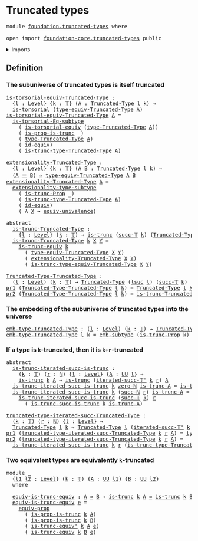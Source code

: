 # Truncated types

<pre class="Agda"><a id="28" class="Keyword">module</a> <a id="35" href="foundation.truncated-types.html" class="Module">foundation.truncated-types</a> <a id="62" class="Keyword">where</a>

<a id="69" class="Keyword">open</a> <a id="74" class="Keyword">import</a> <a id="81" href="foundation-core.truncated-types.html" class="Module">foundation-core.truncated-types</a> <a id="113" class="Keyword">public</a>
</pre>
<details><summary>Imports</summary>

<pre class="Agda"><a id="170" class="Keyword">open</a> <a id="175" class="Keyword">import</a> <a id="182" href="elementary-number-theory.natural-numbers.html" class="Module">elementary-number-theory.natural-numbers</a>

<a id="224" class="Keyword">open</a> <a id="229" class="Keyword">import</a> <a id="236" href="foundation.dependent-pair-types.html" class="Module">foundation.dependent-pair-types</a>
<a id="268" class="Keyword">open</a> <a id="273" class="Keyword">import</a> <a id="280" href="foundation.subtype-identity-principle.html" class="Module">foundation.subtype-identity-principle</a>
<a id="318" class="Keyword">open</a> <a id="323" class="Keyword">import</a> <a id="330" href="foundation.truncation-levels.html" class="Module">foundation.truncation-levels</a>
<a id="359" class="Keyword">open</a> <a id="364" class="Keyword">import</a> <a id="371" href="foundation.univalence.html" class="Module">foundation.univalence</a>
<a id="393" class="Keyword">open</a> <a id="398" class="Keyword">import</a> <a id="405" href="foundation.universe-levels.html" class="Module">foundation.universe-levels</a>

<a id="433" class="Keyword">open</a> <a id="438" class="Keyword">import</a> <a id="445" href="foundation-core.embeddings.html" class="Module">foundation-core.embeddings</a>
<a id="472" class="Keyword">open</a> <a id="477" class="Keyword">import</a> <a id="484" href="foundation-core.equivalences.html" class="Module">foundation-core.equivalences</a>
<a id="513" class="Keyword">open</a> <a id="518" class="Keyword">import</a> <a id="525" href="foundation-core.identity-types.html" class="Module">foundation-core.identity-types</a>
<a id="556" class="Keyword">open</a> <a id="561" class="Keyword">import</a> <a id="568" href="foundation-core.propositions.html" class="Module">foundation-core.propositions</a>
<a id="597" class="Keyword">open</a> <a id="602" class="Keyword">import</a> <a id="609" href="foundation-core.subtypes.html" class="Module">foundation-core.subtypes</a>
<a id="634" class="Keyword">open</a> <a id="639" class="Keyword">import</a> <a id="646" href="foundation-core.torsorial-type-families.html" class="Module">foundation-core.torsorial-type-families</a>
</pre>
</details>

## Definition

### The subuniverse of truncated types is itself truncated

<pre class="Agda"><a id="is-torsorial-equiv-Truncated-Type"></a><a id="786" href="foundation.truncated-types.html#786" class="Function">is-torsorial-equiv-Truncated-Type</a> <a id="820" class="Symbol">:</a>
  <a id="824" class="Symbol">{</a><a id="825" href="foundation.truncated-types.html#825" class="Bound">l</a> <a id="827" class="Symbol">:</a> <a id="829" href="Agda.Primitive.html#742" class="Postulate">Level</a><a id="834" class="Symbol">}</a> <a id="836" class="Symbol">{</a><a id="837" href="foundation.truncated-types.html#837" class="Bound">k</a> <a id="839" class="Symbol">:</a> <a id="841" href="foundation-core.truncation-levels.html#521" class="Datatype">𝕋</a><a id="842" class="Symbol">}</a> <a id="844" class="Symbol">(</a><a id="845" href="foundation.truncated-types.html#845" class="Bound">A</a> <a id="847" class="Symbol">:</a> <a id="849" href="foundation-core.truncated-types.html#1534" class="Function">Truncated-Type</a> <a id="864" href="foundation.truncated-types.html#825" class="Bound">l</a> <a id="866" href="foundation.truncated-types.html#837" class="Bound">k</a><a id="867" class="Symbol">)</a> <a id="869" class="Symbol">→</a>
  <a id="873" href="foundation-core.torsorial-type-families.html#1012" class="Function">is-torsorial</a> <a id="886" class="Symbol">(</a><a id="887" href="foundation-core.truncated-types.html#13017" class="Function">type-equiv-Truncated-Type</a> <a id="913" href="foundation.truncated-types.html#845" class="Bound">A</a><a id="914" class="Symbol">)</a>
<a id="916" href="foundation.truncated-types.html#786" class="Function">is-torsorial-equiv-Truncated-Type</a> <a id="950" href="foundation.truncated-types.html#950" class="Bound">A</a> <a id="952" class="Symbol">=</a>
  <a id="956" href="foundation.subtype-identity-principle.html#1328" class="Function">is-torsorial-Eq-subtype</a>
    <a id="984" class="Symbol">(</a> <a id="986" href="foundation.univalence.html#3061" class="Function">is-torsorial-equiv</a> <a id="1005" class="Symbol">(</a><a id="1006" href="foundation-core.truncated-types.html#1667" class="Function">type-Truncated-Type</a> <a id="1026" href="foundation.truncated-types.html#950" class="Bound">A</a><a id="1027" class="Symbol">))</a>
    <a id="1034" class="Symbol">(</a> <a id="1036" href="foundation-core.truncated-types.html#11917" class="Function">is-prop-is-trunc</a> <a id="1053" class="Symbol">_)</a>
    <a id="1060" class="Symbol">(</a> <a id="1062" href="foundation-core.truncated-types.html#1667" class="Function">type-Truncated-Type</a> <a id="1082" href="foundation.truncated-types.html#950" class="Bound">A</a><a id="1083" class="Symbol">)</a>
    <a id="1089" class="Symbol">(</a> <a id="1091" href="foundation-core.equivalences.html#4037" class="Function">id-equiv</a><a id="1099" class="Symbol">)</a>
    <a id="1105" class="Symbol">(</a> <a id="1107" href="foundation-core.truncated-types.html#1746" class="Function">is-trunc-type-Truncated-Type</a> <a id="1136" href="foundation.truncated-types.html#950" class="Bound">A</a><a id="1137" class="Symbol">)</a>

<a id="extensionality-Truncated-Type"></a><a id="1140" href="foundation.truncated-types.html#1140" class="Function">extensionality-Truncated-Type</a> <a id="1170" class="Symbol">:</a>
  <a id="1174" class="Symbol">{</a><a id="1175" href="foundation.truncated-types.html#1175" class="Bound">l</a> <a id="1177" class="Symbol">:</a> <a id="1179" href="Agda.Primitive.html#742" class="Postulate">Level</a><a id="1184" class="Symbol">}</a> <a id="1186" class="Symbol">{</a><a id="1187" href="foundation.truncated-types.html#1187" class="Bound">k</a> <a id="1189" class="Symbol">:</a> <a id="1191" href="foundation-core.truncation-levels.html#521" class="Datatype">𝕋</a><a id="1192" class="Symbol">}</a> <a id="1194" class="Symbol">(</a><a id="1195" href="foundation.truncated-types.html#1195" class="Bound">A</a> <a id="1197" href="foundation.truncated-types.html#1197" class="Bound">B</a> <a id="1199" class="Symbol">:</a> <a id="1201" href="foundation-core.truncated-types.html#1534" class="Function">Truncated-Type</a> <a id="1216" href="foundation.truncated-types.html#1175" class="Bound">l</a> <a id="1218" href="foundation.truncated-types.html#1187" class="Bound">k</a><a id="1219" class="Symbol">)</a> <a id="1221" class="Symbol">→</a>
  <a id="1225" class="Symbol">(</a><a id="1226" href="foundation.truncated-types.html#1195" class="Bound">A</a> <a id="1228" href="foundation-core.identity-types.html#1953" class="Function Operator">＝</a> <a id="1230" href="foundation.truncated-types.html#1197" class="Bound">B</a><a id="1231" class="Symbol">)</a> <a id="1233" href="foundation-core.equivalences.html#2669" class="Function Operator">≃</a> <a id="1235" href="foundation-core.truncated-types.html#13017" class="Function">type-equiv-Truncated-Type</a> <a id="1261" href="foundation.truncated-types.html#1195" class="Bound">A</a> <a id="1263" href="foundation.truncated-types.html#1197" class="Bound">B</a>
<a id="1265" href="foundation.truncated-types.html#1140" class="Function">extensionality-Truncated-Type</a> <a id="1295" href="foundation.truncated-types.html#1295" class="Bound">A</a> <a id="1297" class="Symbol">=</a>
  <a id="1301" href="foundation.subtype-identity-principle.html#2837" class="Function">extensionality-type-subtype</a>
    <a id="1333" class="Symbol">(</a> <a id="1335" href="foundation-core.truncated-types.html#12181" class="Function">is-trunc-Prop</a> <a id="1349" class="Symbol">_)</a>
    <a id="1356" class="Symbol">(</a> <a id="1358" href="foundation-core.truncated-types.html#1746" class="Function">is-trunc-type-Truncated-Type</a> <a id="1387" href="foundation.truncated-types.html#1295" class="Bound">A</a><a id="1388" class="Symbol">)</a>
    <a id="1394" class="Symbol">(</a> <a id="1396" href="foundation-core.equivalences.html#4037" class="Function">id-equiv</a><a id="1404" class="Symbol">)</a>
    <a id="1410" class="Symbol">(</a> <a id="1412" class="Symbol">λ</a> <a id="1414" href="foundation.truncated-types.html#1414" class="Bound">X</a> <a id="1416" class="Symbol">→</a> <a id="1418" href="foundation.univalence.html#1378" class="Function">equiv-univalence</a><a id="1434" class="Symbol">)</a>

<a id="1437" class="Keyword">abstract</a>
  <a id="is-trunc-Truncated-Type"></a><a id="1448" href="foundation.truncated-types.html#1448" class="Function">is-trunc-Truncated-Type</a> <a id="1472" class="Symbol">:</a>
    <a id="1478" class="Symbol">{</a><a id="1479" href="foundation.truncated-types.html#1479" class="Bound">l</a> <a id="1481" class="Symbol">:</a> <a id="1483" href="Agda.Primitive.html#742" class="Postulate">Level</a><a id="1488" class="Symbol">}</a> <a id="1490" class="Symbol">(</a><a id="1491" href="foundation.truncated-types.html#1491" class="Bound">k</a> <a id="1493" class="Symbol">:</a> <a id="1495" href="foundation-core.truncation-levels.html#521" class="Datatype">𝕋</a><a id="1496" class="Symbol">)</a> <a id="1498" class="Symbol">→</a> <a id="1500" href="foundation-core.truncated-types.html#1236" class="Function">is-trunc</a> <a id="1509" class="Symbol">(</a><a id="1510" href="foundation-core.truncation-levels.html#558" class="InductiveConstructor">succ-𝕋</a> <a id="1517" href="foundation.truncated-types.html#1491" class="Bound">k</a><a id="1518" class="Symbol">)</a> <a id="1520" class="Symbol">(</a><a id="1521" href="foundation-core.truncated-types.html#1534" class="Function">Truncated-Type</a> <a id="1536" href="foundation.truncated-types.html#1479" class="Bound">l</a> <a id="1538" href="foundation.truncated-types.html#1491" class="Bound">k</a><a id="1539" class="Symbol">)</a>
  <a id="1543" href="foundation.truncated-types.html#1448" class="Function">is-trunc-Truncated-Type</a> <a id="1567" href="foundation.truncated-types.html#1567" class="Bound">k</a> <a id="1569" href="foundation.truncated-types.html#1569" class="Bound">X</a> <a id="1571" href="foundation.truncated-types.html#1571" class="Bound">Y</a> <a id="1573" class="Symbol">=</a>
    <a id="1579" href="foundation-core.truncated-types.html#4193" class="Function">is-trunc-equiv</a> <a id="1594" href="foundation.truncated-types.html#1567" class="Bound">k</a>
      <a id="1602" class="Symbol">(</a> <a id="1604" href="foundation-core.truncated-types.html#13017" class="Function">type-equiv-Truncated-Type</a> <a id="1630" href="foundation.truncated-types.html#1569" class="Bound">X</a> <a id="1632" href="foundation.truncated-types.html#1571" class="Bound">Y</a><a id="1633" class="Symbol">)</a>
      <a id="1641" class="Symbol">(</a> <a id="1643" href="foundation.truncated-types.html#1140" class="Function">extensionality-Truncated-Type</a> <a id="1673" href="foundation.truncated-types.html#1569" class="Bound">X</a> <a id="1675" href="foundation.truncated-types.html#1571" class="Bound">Y</a><a id="1676" class="Symbol">)</a>
      <a id="1684" class="Symbol">(</a> <a id="1686" href="foundation-core.truncated-types.html#13221" class="Function">is-trunc-type-equiv-Truncated-Type</a> <a id="1721" href="foundation.truncated-types.html#1569" class="Bound">X</a> <a id="1723" href="foundation.truncated-types.html#1571" class="Bound">Y</a><a id="1724" class="Symbol">)</a>

<a id="Truncated-Type-Truncated-Type"></a><a id="1727" href="foundation.truncated-types.html#1727" class="Function">Truncated-Type-Truncated-Type</a> <a id="1757" class="Symbol">:</a>
  <a id="1761" class="Symbol">(</a><a id="1762" href="foundation.truncated-types.html#1762" class="Bound">l</a> <a id="1764" class="Symbol">:</a> <a id="1766" href="Agda.Primitive.html#742" class="Postulate">Level</a><a id="1771" class="Symbol">)</a> <a id="1773" class="Symbol">(</a><a id="1774" href="foundation.truncated-types.html#1774" class="Bound">k</a> <a id="1776" class="Symbol">:</a> <a id="1778" href="foundation-core.truncation-levels.html#521" class="Datatype">𝕋</a><a id="1779" class="Symbol">)</a> <a id="1781" class="Symbol">→</a> <a id="1783" href="foundation-core.truncated-types.html#1534" class="Function">Truncated-Type</a> <a id="1798" class="Symbol">(</a><a id="1799" href="Agda.Primitive.html#931" class="Primitive">lsuc</a> <a id="1804" href="foundation.truncated-types.html#1762" class="Bound">l</a><a id="1805" class="Symbol">)</a> <a id="1807" class="Symbol">(</a><a id="1808" href="foundation-core.truncation-levels.html#558" class="InductiveConstructor">succ-𝕋</a> <a id="1815" href="foundation.truncated-types.html#1774" class="Bound">k</a><a id="1816" class="Symbol">)</a>
<a id="1818" href="foundation.dependent-pair-types.html#603" class="Field">pr1</a> <a id="1822" class="Symbol">(</a><a id="1823" href="foundation.truncated-types.html#1727" class="Function">Truncated-Type-Truncated-Type</a> <a id="1853" href="foundation.truncated-types.html#1853" class="Bound">l</a> <a id="1855" href="foundation.truncated-types.html#1855" class="Bound">k</a><a id="1856" class="Symbol">)</a> <a id="1858" class="Symbol">=</a> <a id="1860" href="foundation-core.truncated-types.html#1534" class="Function">Truncated-Type</a> <a id="1875" href="foundation.truncated-types.html#1853" class="Bound">l</a> <a id="1877" href="foundation.truncated-types.html#1855" class="Bound">k</a>
<a id="1879" href="foundation.dependent-pair-types.html#615" class="Field">pr2</a> <a id="1883" class="Symbol">(</a><a id="1884" href="foundation.truncated-types.html#1727" class="Function">Truncated-Type-Truncated-Type</a> <a id="1914" href="foundation.truncated-types.html#1914" class="Bound">l</a> <a id="1916" href="foundation.truncated-types.html#1916" class="Bound">k</a><a id="1917" class="Symbol">)</a> <a id="1919" class="Symbol">=</a> <a id="1921" href="foundation.truncated-types.html#1448" class="Function">is-trunc-Truncated-Type</a> <a id="1945" href="foundation.truncated-types.html#1916" class="Bound">k</a>
</pre>
### The embedding of the subuniverse of truncated types into the universe

<pre class="Agda"><a id="emb-type-Truncated-Type"></a><a id="2035" href="foundation.truncated-types.html#2035" class="Function">emb-type-Truncated-Type</a> <a id="2059" class="Symbol">:</a> <a id="2061" class="Symbol">(</a><a id="2062" href="foundation.truncated-types.html#2062" class="Bound">l</a> <a id="2064" class="Symbol">:</a> <a id="2066" href="Agda.Primitive.html#742" class="Postulate">Level</a><a id="2071" class="Symbol">)</a> <a id="2073" class="Symbol">(</a><a id="2074" href="foundation.truncated-types.html#2074" class="Bound">k</a> <a id="2076" class="Symbol">:</a> <a id="2078" href="foundation-core.truncation-levels.html#521" class="Datatype">𝕋</a><a id="2079" class="Symbol">)</a> <a id="2081" class="Symbol">→</a> <a id="2083" href="foundation-core.truncated-types.html#1534" class="Function">Truncated-Type</a> <a id="2098" href="foundation.truncated-types.html#2062" class="Bound">l</a> <a id="2100" href="foundation.truncated-types.html#2074" class="Bound">k</a> <a id="2102" href="foundation-core.embeddings.html#1495" class="Function Operator">↪</a> <a id="2104" href="Agda.Primitive.html#388" class="Primitive">UU</a> <a id="2107" href="foundation.truncated-types.html#2062" class="Bound">l</a>
<a id="2109" href="foundation.truncated-types.html#2035" class="Function">emb-type-Truncated-Type</a> <a id="2133" href="foundation.truncated-types.html#2133" class="Bound">l</a> <a id="2135" href="foundation.truncated-types.html#2135" class="Bound">k</a> <a id="2137" class="Symbol">=</a> <a id="2139" href="foundation-core.subtypes.html#4988" class="Function">emb-subtype</a> <a id="2151" class="Symbol">(</a><a id="2152" href="foundation-core.truncated-types.html#12181" class="Function">is-trunc-Prop</a> <a id="2166" href="foundation.truncated-types.html#2135" class="Bound">k</a><a id="2167" class="Symbol">)</a>
</pre>
### If a type is `k`-truncated, then it is `k+r`-truncated

<pre class="Agda"><a id="2242" class="Keyword">abstract</a>
  <a id="is-trunc-iterated-succ-is-trunc"></a><a id="2253" href="foundation.truncated-types.html#2253" class="Function">is-trunc-iterated-succ-is-trunc</a> <a id="2285" class="Symbol">:</a>
    <a id="2291" class="Symbol">(</a><a id="2292" href="foundation.truncated-types.html#2292" class="Bound">k</a> <a id="2294" class="Symbol">:</a> <a id="2296" href="foundation-core.truncation-levels.html#521" class="Datatype">𝕋</a><a id="2297" class="Symbol">)</a> <a id="2299" class="Symbol">(</a><a id="2300" href="foundation.truncated-types.html#2300" class="Bound">r</a> <a id="2302" class="Symbol">:</a> <a id="2304" href="elementary-number-theory.natural-numbers.html#732" class="Datatype">ℕ</a><a id="2305" class="Symbol">)</a> <a id="2307" class="Symbol">{</a><a id="2308" href="foundation.truncated-types.html#2308" class="Bound">l</a> <a id="2310" class="Symbol">:</a> <a id="2312" href="Agda.Primitive.html#742" class="Postulate">Level</a><a id="2317" class="Symbol">}</a> <a id="2319" class="Symbol">{</a><a id="2320" href="foundation.truncated-types.html#2320" class="Bound">A</a> <a id="2322" class="Symbol">:</a> <a id="2324" href="Agda.Primitive.html#388" class="Primitive">UU</a> <a id="2327" href="foundation.truncated-types.html#2308" class="Bound">l</a><a id="2328" class="Symbol">}</a> <a id="2330" class="Symbol">→</a>
    <a id="2336" href="foundation-core.truncated-types.html#1236" class="Function">is-trunc</a> <a id="2345" href="foundation.truncated-types.html#2292" class="Bound">k</a> <a id="2347" href="foundation.truncated-types.html#2320" class="Bound">A</a> <a id="2349" class="Symbol">→</a> <a id="2351" href="foundation-core.truncated-types.html#1236" class="Function">is-trunc</a> <a id="2360" class="Symbol">(</a><a id="2361" href="foundation.truncation-levels.html#1821" class="Function">iterated-succ-𝕋&#39;</a> <a id="2378" href="foundation.truncated-types.html#2292" class="Bound">k</a> <a id="2380" href="foundation.truncated-types.html#2300" class="Bound">r</a><a id="2381" class="Symbol">)</a> <a id="2383" href="foundation.truncated-types.html#2320" class="Bound">A</a>
  <a id="2387" href="foundation.truncated-types.html#2253" class="Function">is-trunc-iterated-succ-is-trunc</a> <a id="2419" href="foundation.truncated-types.html#2419" class="Bound">k</a> <a id="2421" href="elementary-number-theory.natural-numbers.html#753" class="InductiveConstructor">zero-ℕ</a> <a id="2428" href="foundation.truncated-types.html#2428" class="Bound">is-trunc-A</a> <a id="2439" class="Symbol">=</a> <a id="2441" href="foundation.truncated-types.html#2428" class="Bound">is-trunc-A</a>
  <a id="2454" href="foundation.truncated-types.html#2253" class="Function">is-trunc-iterated-succ-is-trunc</a> <a id="2486" href="foundation.truncated-types.html#2486" class="Bound">k</a> <a id="2488" class="Symbol">(</a><a id="2489" href="elementary-number-theory.natural-numbers.html#766" class="InductiveConstructor">succ-ℕ</a> <a id="2496" href="foundation.truncated-types.html#2496" class="Bound">r</a><a id="2497" class="Symbol">)</a> <a id="2499" href="foundation.truncated-types.html#2499" class="Bound">is-trunc-A</a> <a id="2510" class="Symbol">=</a>
    <a id="2516" href="foundation.truncated-types.html#2253" class="Function">is-trunc-iterated-succ-is-trunc</a> <a id="2548" class="Symbol">(</a><a id="2549" href="foundation-core.truncation-levels.html#558" class="InductiveConstructor">succ-𝕋</a> <a id="2556" href="foundation.truncated-types.html#2486" class="Bound">k</a><a id="2557" class="Symbol">)</a> <a id="2559" href="foundation.truncated-types.html#2496" class="Bound">r</a>
      <a id="2567" class="Symbol">(</a> <a id="2569" href="foundation-core.truncated-types.html#1979" class="Function">is-trunc-succ-is-trunc</a> <a id="2592" href="foundation.truncated-types.html#2486" class="Bound">k</a> <a id="2594" href="foundation.truncated-types.html#2499" class="Bound">is-trunc-A</a><a id="2604" class="Symbol">)</a>

<a id="truncated-type-iterated-succ-Truncated-Type"></a><a id="2607" href="foundation.truncated-types.html#2607" class="Function">truncated-type-iterated-succ-Truncated-Type</a> <a id="2651" class="Symbol">:</a>
  <a id="2655" class="Symbol">(</a><a id="2656" href="foundation.truncated-types.html#2656" class="Bound">k</a> <a id="2658" class="Symbol">:</a> <a id="2660" href="foundation-core.truncation-levels.html#521" class="Datatype">𝕋</a><a id="2661" class="Symbol">)</a> <a id="2663" class="Symbol">(</a><a id="2664" href="foundation.truncated-types.html#2664" class="Bound">r</a> <a id="2666" class="Symbol">:</a> <a id="2668" href="elementary-number-theory.natural-numbers.html#732" class="Datatype">ℕ</a><a id="2669" class="Symbol">)</a> <a id="2671" class="Symbol">{</a><a id="2672" href="foundation.truncated-types.html#2672" class="Bound">l</a> <a id="2674" class="Symbol">:</a> <a id="2676" href="Agda.Primitive.html#742" class="Postulate">Level</a><a id="2681" class="Symbol">}</a> <a id="2683" class="Symbol">→</a>
  <a id="2687" href="foundation-core.truncated-types.html#1534" class="Function">Truncated-Type</a> <a id="2702" href="foundation.truncated-types.html#2672" class="Bound">l</a> <a id="2704" href="foundation.truncated-types.html#2656" class="Bound">k</a> <a id="2706" class="Symbol">→</a> <a id="2708" href="foundation-core.truncated-types.html#1534" class="Function">Truncated-Type</a> <a id="2723" href="foundation.truncated-types.html#2672" class="Bound">l</a> <a id="2725" class="Symbol">(</a><a id="2726" href="foundation.truncation-levels.html#1821" class="Function">iterated-succ-𝕋&#39;</a> <a id="2743" href="foundation.truncated-types.html#2656" class="Bound">k</a> <a id="2745" href="foundation.truncated-types.html#2664" class="Bound">r</a><a id="2746" class="Symbol">)</a>
<a id="2748" href="foundation.dependent-pair-types.html#603" class="Field">pr1</a> <a id="2752" class="Symbol">(</a><a id="2753" href="foundation.truncated-types.html#2607" class="Function">truncated-type-iterated-succ-Truncated-Type</a> <a id="2797" href="foundation.truncated-types.html#2797" class="Bound">k</a> <a id="2799" href="foundation.truncated-types.html#2799" class="Bound">r</a> <a id="2801" href="foundation.truncated-types.html#2801" class="Bound">A</a><a id="2802" class="Symbol">)</a> <a id="2804" class="Symbol">=</a> <a id="2806" href="foundation-core.truncated-types.html#1667" class="Function">type-Truncated-Type</a> <a id="2826" href="foundation.truncated-types.html#2801" class="Bound">A</a>
<a id="2828" href="foundation.dependent-pair-types.html#615" class="Field">pr2</a> <a id="2832" class="Symbol">(</a><a id="2833" href="foundation.truncated-types.html#2607" class="Function">truncated-type-iterated-succ-Truncated-Type</a> <a id="2877" href="foundation.truncated-types.html#2877" class="Bound">k</a> <a id="2879" href="foundation.truncated-types.html#2879" class="Bound">r</a> <a id="2881" href="foundation.truncated-types.html#2881" class="Bound">A</a><a id="2882" class="Symbol">)</a> <a id="2884" class="Symbol">=</a>
  <a id="2888" href="foundation.truncated-types.html#2253" class="Function">is-trunc-iterated-succ-is-trunc</a> <a id="2920" href="foundation.truncated-types.html#2877" class="Bound">k</a> <a id="2922" href="foundation.truncated-types.html#2879" class="Bound">r</a> <a id="2924" class="Symbol">(</a><a id="2925" href="foundation-core.truncated-types.html#1746" class="Function">is-trunc-type-Truncated-Type</a> <a id="2954" href="foundation.truncated-types.html#2881" class="Bound">A</a><a id="2955" class="Symbol">)</a>
</pre>
### Two equivalent types are equivalently `k`-truncated

<pre class="Agda"><a id="3027" class="Keyword">module</a> <a id="3034" href="foundation.truncated-types.html#3034" class="Module">_</a>
  <a id="3038" class="Symbol">{</a><a id="3039" href="foundation.truncated-types.html#3039" class="Bound">l1</a> <a id="3042" href="foundation.truncated-types.html#3042" class="Bound">l2</a> <a id="3045" class="Symbol">:</a> <a id="3047" href="Agda.Primitive.html#742" class="Postulate">Level</a><a id="3052" class="Symbol">}</a> <a id="3054" class="Symbol">(</a><a id="3055" href="foundation.truncated-types.html#3055" class="Bound">k</a> <a id="3057" class="Symbol">:</a> <a id="3059" href="foundation-core.truncation-levels.html#521" class="Datatype">𝕋</a><a id="3060" class="Symbol">)</a> <a id="3062" class="Symbol">{</a><a id="3063" href="foundation.truncated-types.html#3063" class="Bound">A</a> <a id="3065" class="Symbol">:</a> <a id="3067" href="Agda.Primitive.html#388" class="Primitive">UU</a> <a id="3070" href="foundation.truncated-types.html#3039" class="Bound">l1</a><a id="3072" class="Symbol">}</a> <a id="3074" class="Symbol">{</a><a id="3075" href="foundation.truncated-types.html#3075" class="Bound">B</a> <a id="3077" class="Symbol">:</a> <a id="3079" href="Agda.Primitive.html#388" class="Primitive">UU</a> <a id="3082" href="foundation.truncated-types.html#3042" class="Bound">l2</a><a id="3084" class="Symbol">}</a>
  <a id="3088" class="Keyword">where</a>

  <a id="3097" href="foundation.truncated-types.html#3097" class="Function">equiv-is-trunc-equiv</a> <a id="3118" class="Symbol">:</a> <a id="3120" href="foundation.truncated-types.html#3063" class="Bound">A</a> <a id="3122" href="foundation-core.equivalences.html#2669" class="Function Operator">≃</a> <a id="3124" href="foundation.truncated-types.html#3075" class="Bound">B</a> <a id="3126" class="Symbol">→</a> <a id="3128" href="foundation-core.truncated-types.html#1236" class="Function">is-trunc</a> <a id="3137" href="foundation.truncated-types.html#3055" class="Bound">k</a> <a id="3139" href="foundation.truncated-types.html#3063" class="Bound">A</a> <a id="3141" href="foundation-core.equivalences.html#2669" class="Function Operator">≃</a> <a id="3143" href="foundation-core.truncated-types.html#1236" class="Function">is-trunc</a> <a id="3152" href="foundation.truncated-types.html#3055" class="Bound">k</a> <a id="3154" href="foundation.truncated-types.html#3075" class="Bound">B</a>
  <a id="3158" href="foundation.truncated-types.html#3097" class="Function">equiv-is-trunc-equiv</a> <a id="3179" href="foundation.truncated-types.html#3179" class="Bound">e</a> <a id="3181" class="Symbol">=</a>
    <a id="3187" href="foundation-core.propositions.html#3500" class="Function">equiv-prop</a>
      <a id="3204" class="Symbol">(</a> <a id="3206" href="foundation-core.truncated-types.html#11917" class="Function">is-prop-is-trunc</a> <a id="3223" href="foundation.truncated-types.html#3055" class="Bound">k</a> <a id="3225" href="foundation.truncated-types.html#3063" class="Bound">A</a><a id="3226" class="Symbol">)</a>
      <a id="3234" class="Symbol">(</a> <a id="3236" href="foundation-core.truncated-types.html#11917" class="Function">is-prop-is-trunc</a> <a id="3253" href="foundation.truncated-types.html#3055" class="Bound">k</a> <a id="3255" href="foundation.truncated-types.html#3075" class="Bound">B</a><a id="3256" class="Symbol">)</a>
      <a id="3264" class="Symbol">(</a> <a id="3266" href="foundation-core.truncated-types.html#4726" class="Function">is-trunc-equiv&#39;</a> <a id="3282" href="foundation.truncated-types.html#3055" class="Bound">k</a> <a id="3284" href="foundation.truncated-types.html#3063" class="Bound">A</a> <a id="3286" href="foundation.truncated-types.html#3179" class="Bound">e</a><a id="3287" class="Symbol">)</a>
      <a id="3295" class="Symbol">(</a> <a id="3297" href="foundation-core.truncated-types.html#4193" class="Function">is-trunc-equiv</a> <a id="3312" href="foundation.truncated-types.html#3055" class="Bound">k</a> <a id="3314" href="foundation.truncated-types.html#3075" class="Bound">B</a> <a id="3316" href="foundation.truncated-types.html#3179" class="Bound">e</a><a id="3317" class="Symbol">)</a>
</pre>